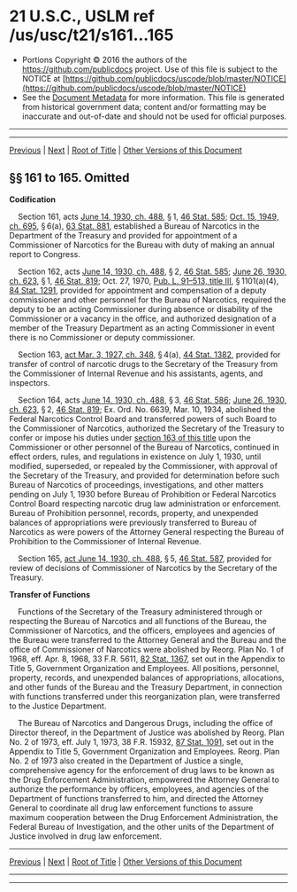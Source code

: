 ---
---

# 21 U.S.C., USLM ref /us/usc/t21/s161...165

* Portions Copyright © 2016 the authors of the https://github.com/publicdocs project.
  Use of this file is subject to the NOTICE at [https://github.com/publicdocs/uscode/blob/master/NOTICE](https://github.com/publicdocs/uscode/blob/master/NOTICE)
* See the [Document Metadata](././../../../..//README.md) for more information.
  This file is generated from historical government data; content and/or formatting may be inaccurate and out-of-date and should not be used for official purposes.

----------
----------

[Previous](./../../../..//us/usc/t21/ch5A/m__us_usc_t21_ch5A.md) | [Next](./../../../..//us/usc/t21/ch6/m__us_usc_t21_ch6.md) | [Root of Title](./../../../../) | [Other Versions of this Document](https://publicdocs.github.io/go/links?ns=uslm&ref=%2Fus%2Fusc%2Ft21%2Fs161...165)

## §§ 161 to 165. Omitted

 __Codification__ 

    Section 161, acts [June 14, 1930, ch. 488][/us/act/1930-06-14/ch488], § 1, [46 Stat. 585][/us/stat/46/585]; [Oct. 15, 1949, ch. 695][/us/act/1949-10-15/ch695], § 6(a), [63 Stat. 881][/us/stat/63/881], established a Bureau of Narcotics in the Department of the Treasury and provided for appointment of a Commissioner of Narcotics for the Bureau with duty of making an annual report to Congress.

    Section 162, acts [June 14, 1930, ch. 488][/us/act/1930-06-14/ch488], § 2, [46 Stat. 585][/us/stat/46/585]; [June 26, 1930, ch. 623][/us/act/1930-06-26/ch623], § 1, [46 Stat. 819][/us/stat/46/819]; Oct. 27, 1970, [Pub. L. 91–513, title III][/us/pl/91/513/tIII], § 1101(a)(4), [84 Stat. 1291][/us/stat/84/1291], provided for appointment and compensation of a deputy commissioner and other personnel for the Bureau of Narcotics, required the deputy to be an acting Commissioner during absence or disability of the Commissioner or a vacancy in the office, and authorized designation of a member of the Treasury Department as an acting Commissioner in event there is no Commissioner or deputy commissioner.

    Section 163, [act Mar. 3, 1927, ch. 348][/us/act/1927-03-03/ch348], § 4(a), [44 Stat. 1382][/us/stat/44/1382], provided for transfer of control of narcotic drugs to the Secretary of the Treasury from the Commissioner of Internal Revenue and his assistants, agents, and inspectors.

    Section 164, acts [June 14, 1930, ch. 488][/us/act/1930-06-14/ch488], § 3, [46 Stat. 586][/us/stat/46/586]; [June 26, 1930, ch. 623][/us/act/1930-06-26/ch623], § 2, [46 Stat. 819][/us/stat/46/819]; Ex. Ord. No. 6639, Mar. 10, 1934, abolished the Federal Narcotics Control Board and transferred powers of such Board to the Commissioner of Narcotics, authorized the Secretary of the Treasury to confer or impose his duties under [section 163 of this title][/us/usc/t21/s163] upon the Commissioner or other personnel of the Bureau of Narcotics, continued in effect orders, rules, and regulations in existence on July 1, 1930, until modified, superseded, or repealed by the Commissioner, with approval of the Secretary of the Treasury, and provided for determination before such Bureau of Narcotics of proceedings, investigations, and other matters pending on July 1, 1930 before Bureau of Prohibition or Federal Narcotics Control Board respecting narcotic drug law administration or enforcement. Bureau of Prohibition personnel, records, property, and unexpended balances of appropriations were previously transferred to Bureau of Narcotics as were powers of the Attorney General respecting the Bureau of Prohibition to the Commissioner of Internal Revenue.

    Section 165, [act June 14, 1930, ch. 488][/us/act/1930-06-14/ch488], § 5, [46 Stat. 587][/us/stat/46/587], provided for review of decisions of Commissioner of Narcotics by the Secretary of the Treasury.

 __Transfer of Functions__ 

    Functions of the Secretary of the Treasury administered through or respecting the Bureau of Narcotics and all functions of the Bureau, the Commissioner of Narcotics, and the officers, employees and agencies of the Bureau were transferred to the Attorney General and the Bureau and the office of Commissioner of Narcotics were abolished by Reorg. Plan No. 1 of 1968, eff. Apr. 8, 1968, 33 F.R. 5611, [82 Stat. 1367][/us/stat/82/1367], set out in the Appendix to Title 5, Government Organization and Employees. All positions, personnel, property, records, and unexpended balances of appropriations, allocations, and other funds of the Bureau and the Treasury Department, in connection with functions transferred under this reorganization plan, were transferred to the Justice Department.

    The Bureau of Narcotics and Dangerous Drugs, including the office of Director thereof, in the Department of Justice was abolished by Reorg. Plan No. 2 of 1973, eff. July 1, 1973, 38 F.R. 15932, [87 Stat. 1091][/us/stat/87/1091], set out in the Appendix to Title 5, Government Organization and Employees. Reorg. Plan No. 2 of 1973 also created in the Department of Justice a single, comprehensive agency for the enforcement of drug laws to be known as the Drug Enforcement Administration, empowered the Attorney General to authorize the performance by officers, employees, and agencies of the Department of functions transferred to him, and directed the Attorney General to coordinate all drug law enforcement functions to assure maximum cooperation between the Drug Enforcement Administration, the Federal Bureau of Investigation, and the other units of the Department of Justice involved in drug law enforcement.

----------

[Previous](./../../../..//us/usc/t21/ch5A/m__us_usc_t21_ch5A.md) | [Next](./../../../..//us/usc/t21/ch6/m__us_usc_t21_ch6.md) | [Root of Title](./../../../../) | [Other Versions of this Document](https://publicdocs.github.io/go/links?ns=uslm&ref=%2Fus%2Fusc%2Ft21%2Fs161...165)

----------
----------

[/us/act/1930-06-14/ch488]: https://publicdocs.github.io/go/links?ns=uslm&ref=%2Fus%2Fact%2F1930-06-14%2Fch488
[/us/stat/46/585]: https://publicdocs.github.io/go/links?ns=uslm&ref=%2Fus%2Fstat%2F46%2F585
[/us/act/1949-10-15/ch695]: https://publicdocs.github.io/go/links?ns=uslm&ref=%2Fus%2Fact%2F1949-10-15%2Fch695
[/us/stat/63/881]: https://publicdocs.github.io/go/links?ns=uslm&ref=%2Fus%2Fstat%2F63%2F881
[/us/act/1930-06-14/ch488]: https://publicdocs.github.io/go/links?ns=uslm&ref=%2Fus%2Fact%2F1930-06-14%2Fch488
[/us/stat/46/585]: https://publicdocs.github.io/go/links?ns=uslm&ref=%2Fus%2Fstat%2F46%2F585
[/us/act/1930-06-26/ch623]: https://publicdocs.github.io/go/links?ns=uslm&ref=%2Fus%2Fact%2F1930-06-26%2Fch623
[/us/stat/46/819]: https://publicdocs.github.io/go/links?ns=uslm&ref=%2Fus%2Fstat%2F46%2F819
[/us/pl/91/513/tIII]: https://publicdocs.github.io/go/links?ns=uslm&ref=%2Fus%2Fpl%2F91%2F513%2FtIII
[/us/stat/84/1291]: https://publicdocs.github.io/go/links?ns=uslm&ref=%2Fus%2Fstat%2F84%2F1291
[/us/act/1927-03-03/ch348]: https://publicdocs.github.io/go/links?ns=uslm&ref=%2Fus%2Fact%2F1927-03-03%2Fch348
[/us/stat/44/1382]: https://publicdocs.github.io/go/links?ns=uslm&ref=%2Fus%2Fstat%2F44%2F1382
[/us/act/1930-06-14/ch488]: https://publicdocs.github.io/go/links?ns=uslm&ref=%2Fus%2Fact%2F1930-06-14%2Fch488
[/us/stat/46/586]: https://publicdocs.github.io/go/links?ns=uslm&ref=%2Fus%2Fstat%2F46%2F586
[/us/act/1930-06-26/ch623]: https://publicdocs.github.io/go/links?ns=uslm&ref=%2Fus%2Fact%2F1930-06-26%2Fch623
[/us/stat/46/819]: https://publicdocs.github.io/go/links?ns=uslm&ref=%2Fus%2Fstat%2F46%2F819
[/us/usc/t21/s163]: https://publicdocs.github.io/go/links?ns=uslm&ref=%2Fus%2Fusc%2Ft21%2Fs163
[/us/act/1930-06-14/ch488]: https://publicdocs.github.io/go/links?ns=uslm&ref=%2Fus%2Fact%2F1930-06-14%2Fch488
[/us/stat/46/587]: https://publicdocs.github.io/go/links?ns=uslm&ref=%2Fus%2Fstat%2F46%2F587
[/us/stat/82/1367]: https://publicdocs.github.io/go/links?ns=uslm&ref=%2Fus%2Fstat%2F82%2F1367
[/us/stat/87/1091]: https://publicdocs.github.io/go/links?ns=uslm&ref=%2Fus%2Fstat%2F87%2F1091


